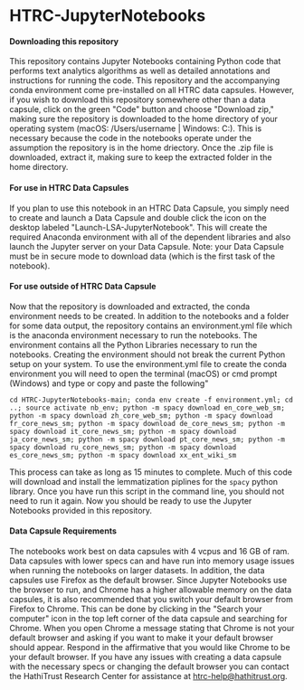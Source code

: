 # HTRC-JupyterNotebooks

#### Downloading this repository
This repository contains Jupyter Notebooks containing Python code that performs text analytics algorithms as well as detailed annotations and instructions for running the code. This repository and the accompanying conda environment come pre-installed on all HTRC data capsules. However, if you wish to download this repository somewhere other than a data capsule, click on the green "Code" button and choose "Download zip," making sure the repository is downloaded to the home directory of your operating system (macOS: /Users/username | Windows: C:). This is necessary because the code in the notebooks operate under the assumption the repository is in the home driectory. Once the .zip file is downloaded, extract it, making sure to keep the extracted folder in the home directory.

#### For use in HTRC Data Capsules
If you plan to use this notebook in an HTRC Data Capsule, you simply need to create and launch a Data Capsule and double click the icon on the desktop labeled "Launch-LSA-JupyterNotebook". This will create the required Anaconda environment with all of the dependent libraries and also launch the Jupyter server on your Data Capsule. Note: your Data Capsule must be in secure mode to download data (which is the first task of the notebook).

#### For use **outside** of HTRC Data Capsule
Now that the repository is downloaded and extracted, the conda environment needs to be created. In addition to the notebooks and a folder for some data output, the repository contains an environment.yml file which is the anaconda environment necessary to run the notebooks. The environment contains all the Python Libraries necessary to run the notebooks. Creating the environment should not break the current Python setup on your system. To use the environment.yml file to create the conda environment you will need to open the terminal (macOS) or cmd prompt (Windows) and type or copy and paste the following"

`cd HTRC-JupyterNotebooks-main; conda env create -f environment.yml; cd ..; source activate nb_env; python -m spacy download en_core_web_sm; python -m spacy download zh_core_web_sm; python -m spacy download fr_core_news_sm; python -m spacy download de_core_news_sm; python -m spacy download it_core_news_sm; python -m spacy download ja_core_news_sm; python -m spacy download pt_core_news_sm; python -m spacy download ru_core_news_sm; python -m spacy download es_core_news_sm; python -m spacy download xx_ent_wiki_sm`

This process can take as long as 15 minutes to complete. Much of this code will download and install the lemmatization piplines for the `spacy` python library. Once you have run this script in the command line, you should not need to run it again. Now you should be ready to use the Jupyter Notebooks provided in this repository.

#### Data Capsule Requirements
The notebooks work best on data capsules with 4 vcpus and 16 GB of ram. Data capsules with lower specs can and have run into memory usage issues when running the notebooks on larger datasets. In addition, the data capsules use Firefox as the default browser. Since Jupyter Notebooks use the browser to run, and Chrome has a higher allowable memory on the data capsules, it is also recommended that you switch your default browser from Firefox to Chrome. This can be done by clicking in the "Search your computer" icon in the top left corner of the data capsule and searching for Chrome. When you open Chrome a message stating that Chrome is not your default browser and asking if you want to make it your default browser should appear. Respond in the affirmative that you would like Chrome to be your default browser. If you have any issues with creating a data capsule with the necessary specs or changing the default browser you can contact the HathiTrust Research Center for assistance at htrc-help@hathitrust.org.
